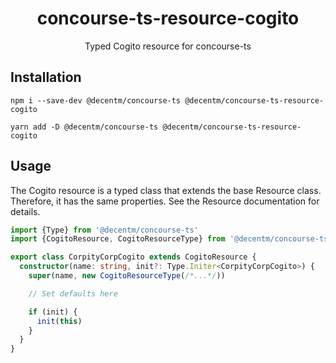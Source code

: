 <h1 align="center">
  concourse-ts-resource-cogito
</h1>

<div align="center">

  Typed Cogito resource for concourse-ts
</div>

## Installation

`npm i --save-dev @decentm/concourse-ts @decentm/concourse-ts-resource-cogito`

`yarn add -D @decentm/concourse-ts @decentm/concourse-ts-resource-cogito`

## Usage

The Cogito resource is a typed class that extends the base Resource class.
Therefore, it has the same properties. See the Resource documentation for details.

```typescript
import {Type} from '@decentm/concourse-ts'
import {CogitoResource, CogitoResourceType} from '@decentm/concourse-ts-resource-cogito'

export class CorpityCorpCogito extends CogitoResource {
  constructor(name: string, init?: Type.Initer<CorpityCorpCogito>) {
    super(name, new CogitoResourceType(/*...*/))

    // Set defaults here

    if (init) {
      init(this)
    }
  }
}
```
